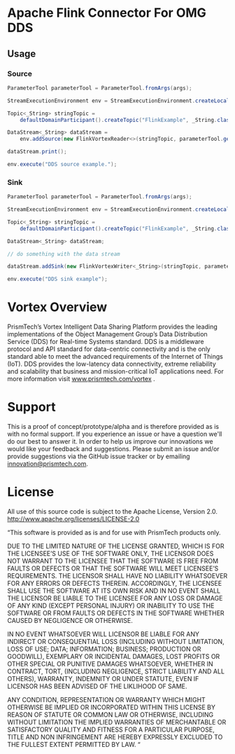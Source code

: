 # Apache Flink Connector For OMG DDS

## Usage

### Source
```java
ParameterTool parameterTool = ParameterTool.fromArgs(args);

StreamExecutionEnvironment env = StreamExecutionEnvironment.createLocalEnvironment();

Topic<_String> stringTopic =
    defaultDomainParticipant().createTopic("FlinkExample", _String.class);

DataStream<_String> dataStream =
    env.addSource(new FlinkVortexReader<>(stringTopic, parameterTool.getProperties()));

dataStream.print();

env.execute("DDS source example.");
```

### Sink
```java
ParameterTool parameterTool = ParameterTool.fromArgs(args);

StreamExecutionEnvironment env = StreamExecutionEnvironment.createLocalEnvironment();

Topic<_String> stringTopic =
    defaultDomainParticipant().createTopic("FlinkExample", _String.class);

DataStream<_String> dataStream;

// do something with the data stream

dataStream.addSink(new FlinkVortexWriter<_String>(stringTopic, parameterTool.getProperties()));

env.execute("DDS sink example");
```

# Vortex Overview
PrismTech’s Vortex Intelligent Data Sharing Platform provides the leading implementations of the Object Management Group’s Data Distribution Service (DDS) for Real-time Systems standard. DDS is a middleware protocol and API standard for data-centric connectivity and is the only standard able to meet the advanced requirements of the Internet of Things (IoT). DDS provides the low-latency data connectivity, extreme reliability and scalability that business and mission-critical IoT applications need. For more information visit www.prismtech.com/vortex .

# Support
This is a proof of concept/prototype/alpha and is therefore provided as is with no formal support. If you experience an issue or have a question we'll do our best to answer it. In order to help us improve our innovations we would like your feedback and suggestions. Please submit an issue and/or provide suggestions via the GitHub issue tracker or by emailing innovation@prismtech.com.

# License
All use of this source code is subject to the Apache License, Version 2.0. http://www.apache.org/licenses/LICENSE-2.0

“This software is provided as is and for use with PrismTech products only.

DUE TO THE LIMITED NATURE OF THE LICENSE GRANTED, WHICH IS FOR THE LICENSEE’S USE OF THE SOFTWARE ONLY, THE LICENSOR DOES NOT WARRANT TO THE LICENSEE THAT THE SOFTWARE IS FREE FROM FAULTS OR DEFECTS OR THAT THE SOFTWARE WILL MEET LICENSEE’S REQUIREMENTS.  THE LICENSOR SHALL HAVE NO LIABILITY WHATSOEVER FOR ANY ERRORS OR DEFECTS THEREIN.  ACCORDINGLY, THE LICENSEE SHALL USE THE SOFTWARE AT ITS OWN RISK AND IN NO EVENT SHALL THE LICENSOR BE LIABLE TO THE LICENSEE FOR ANY LOSS OR DAMAGE OF ANY KIND (EXCEPT PERSONAL INJURY) OR INABILITY TO USE THE SOFTWARE OR FROM FAULTS OR DEFECTS IN THE SOFTWARE WHETHER CAUSED BY NEGLIGENCE OR OTHERWISE.

IN NO EVENT WHATSOEVER WILL LICENSOR BE LIABLE FOR ANY INDIRECT OR CONSEQUENTIAL LOSS (INCLUDING WITHOUT LIMITATION, LOSS OF USE; DATA; INFORMATION; BUSINESS; PRODUCTION OR GOODWILL), EXEMPLARY OR INCIDENTAL DAMAGES, LOST PROFITS OR OTHER SPECIAL OR PUNITIVE DAMAGES WHATSOEVER, WHETHER IN CONTRACT, TORT, (INCLUDING NEGLIGENCE, STRICT LIABILITY AND ALL OTHERS), WARRANTY, INDEMNITY OR UNDER STATUTE, EVEN IF LICENSOR HAS BEEN ADVISED OF THE LIKLIHOOD OF SAME.

ANY CONDITION, REPRESENTATION OR WARRANTY WHICH MIGHT OTHERWISE BE IMPLIED OR INCORPORATED WITHIN THIS LICENSE BY REASON OF STATUTE OR COMMON LAW OR OTHERWISE, INCLUDING WITHOUT LIMITATION THE IMPLIED WARRANTIES OF MERCHANTABLE OR SATISFACTORY QUALITY AND FITNESS FOR A PARTICULAR PURPOSE, TITLE AND NON INFRINGEMENT ARE HEREBY EXPRESSLY EXCLUDED TO THE FULLEST EXTENT PERMITTED BY LAW. “
